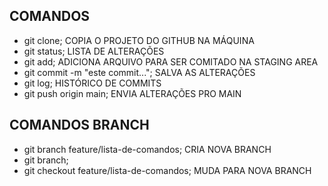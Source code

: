 ## COMANDOS

- git clone; COPIA O PROJETO DO GITHUB NA MÁQUINA
- git status; LISTA DE ALTERAÇÕES
- git add; ADICIONA ARQUIVO PARA SER COMITADO NA STAGING AREA
- git commit -m "este commit..."; SALVA AS ALTERAÇÕES
- git log; HISTÓRICO DE COMMITS
- git push origin main; ENVIA ALTERAÇÕES PRO MAIN

## COMANDOS BRANCH

- git branch feature/lista-de-comandos; CRIA NOVA BRANCH
- git branch;
- git checkout feature/lista-de-comandos; MUDA PARA NOVA BRANCH